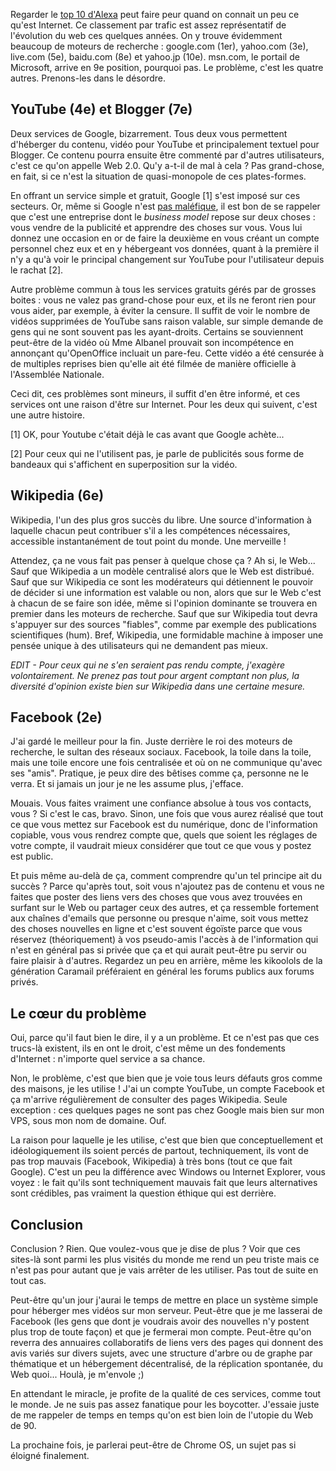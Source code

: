 <!--@
  title="(French) Ces sites qui ne devraient pas exister"
  published="2009-11-24 12:00:00"
  description = "Certains sites essaient de recréer le Web dans des silos."
-->

Regarder le [top 10 d'Alexa](http://www.alexa.com/topsites) peut faire peur quand on connait un peu ce qu'est Internet. Ce classement par trafic est assez représentatif de l'évolution du web ces quelques années. On y trouve évidemment beaucoup de moteurs de recherche : google.com (1er), yahoo.com (3e), live.com (5e), baidu.com (8e) et yahoo.jp (10e). msn.com, le portail de Microsoft, arrive en 9e position, pourquoi pas. Le problème, c'est les quatre autres. Prenons-les dans le désordre.

## YouTube (4e) et Blogger (7e)

Deux services de Google, bizarrement. Tous deux vous permettent d'héberger du contenu, vidéo pour YouTube et principalement textuel pour Blogger. Ce contenu pourra ensuite être commenté par d'autres utilisateurs, c'est ce qu'on appelle Web 2.0. Qu'y a-t-il de mal à cela ? Pas grand-chose, en fait, si ce n'est la situation de quasi-monopole de ces plates-formes.

En offrant un service simple et gratuit, Google [1] s'est imposé sur ces secteurs. Or, même si Google n'est [pas maléfique](http://investor.google.com/conduct.html), il est bon de se rappeler que c'est une entreprise dont le *business model* repose sur deux choses : vous vendre de la publicité et apprendre des choses sur vous. Vous lui donnez une occasion en or de faire la deuxième en vous créant un compte personnel chez eux et en y hébergeant vos données, quant à la première il n'y a qu'à voir le principal changement sur YouTube pour l'utilisateur depuis le rachat [2].

Autre problème commun à tous les services gratuits gérés par de grosses boites : vous ne valez pas grand-chose pour eux, et ils ne feront rien pour vous aider, par exemple, à éviter la censure. Il suffit de voir le nombre de vidéos supprimées de YouTube sans raison valable, sur simple demande de gens qui ne sont souvent pas les ayant-droits. Certains se souviennent peut-être de la vidéo où Mme Albanel prouvait son incompétence en annonçant qu'OpenOffice incluait un pare-feu. Cette vidéo a été censurée à de multiples reprises bien qu'elle ait été filmée de manière officielle à l'Assemblée Nationale.

Ceci dit, ces problèmes sont mineurs, il suffit d'en être informé, et ces services ont une raison d'être sur Internet. Pour les deux qui suivent, c'est une autre histoire.

[1] OK, pour Youtube c'était déjà le cas avant que Google achète...

[2] Pour ceux qui ne l'utilisent pas, je parle de publicités sous forme de bandeaux qui s'affichent en superposition sur la vidéo.

## Wikipedia (6e)

Wikipedia, l'un des plus gros succès du libre. Une source d'information à laquelle chacun peut contribuer s'il a les compétences nécessaires, accessible instantanément de tout point du monde. Une merveille !

Attendez, ça ne vous fait pas penser à quelque chose ça ? Ah si, le Web... Sauf que Wikipedia a un modèle centralisé alors que le Web est distribué. Sauf que sur Wikipedia ce sont les modérateurs qui détiennent le pouvoir de décider si une information est valable ou non, alors que sur le Web c'est à chacun de se faire son idée, même si l'opinion dominante se trouvera en premier dans les moteurs de recherche. Sauf que sur Wikipedia tout devra s'appuyer sur des sources "fiables", comme par exemple des publications scientifiques (hum). Bref, Wikipedia, une formidable machine à imposer une pensée unique à des utilisateurs qui ne demandent pas mieux.

*EDIT - Pour ceux qui ne s'en seraient pas rendu compte, j'exagère
volontairement. Ne prenez pas tout pour argent comptant non plus, la
diversité d'opinion existe bien sur Wikipedia dans une certaine
mesure.*

## Facebook (2e)

J'ai gardé le meilleur pour la fin. Juste derrière le roi des moteurs de recherche, le sultan des réseaux sociaux. Facebook, la toile dans la toile, mais une toile encore une fois centralisée et où on ne communique qu'avec ses "amis". Pratique, je peux dire des bêtises comme ça, personne ne le verra. Et si jamais un jour je ne les assume plus, j'efface.

Mouais. Vous faites vraiment une confiance absolue à tous vos contacts, vous ? Si c'est le cas, bravo. Sinon, une fois que vous aurez réalisé que tout ce que vous mettez sur Facebook est du numérique, donc de l'information copiable, vous vous rendrez compte que, quels que soient les réglages de votre compte, il vaudrait mieux considérer que tout ce que vous y postez est public.

Et puis même au-delà de ça, comment comprendre qu'un tel principe ait du succès ? Parce qu'après tout, soit vous n'ajoutez pas de contenu et vous ne faites que poster des liens vers des choses que vous avez trouvées en surfant sur le Web ou partager ceux des autres, et ça ressemble fortement aux chaînes d'emails que personne ou presque n'aime, soit vous mettez des choses nouvelles en ligne et c'est souvent égoïste parce que vous réservez (théoriquement) à vos pseudo-amis l'accès à de l'information qui n'est en général pas si privée que ça et qui aurait peut-être pu servir ou faire plaisir à d'autres. Regardez un peu en arrière, même les kikoolols de la génération Caramail préféraient en général les forums publics aux forums privés.

## Le cœur du problème

Oui, parce qu'il faut bien le dire, il y a un problème. Et ce n'est pas que ces trucs-là existent, ils en ont le droit, c'est même un des fondements d'Internet : n'importe quel service a sa chance.

Non, le problème, c'est que bien que je voie tous leurs défauts gros comme des maisons, je les utilise ! J'ai un compte YouTube, un compte Facebook et ça m'arrive régulièrement de consulter des pages Wikipedia. Seule exception : ces quelques pages ne sont pas chez Google mais bien sur mon VPS, sous mon nom de domaine. Ouf.

La raison pour laquelle je les utilise, c'est que bien que conceptuellement et idéologiquement ils soient percés de partout, techniquement, ils vont de pas trop mauvais (Facebook, Wikipedia) à très bons (tout ce que fait Google). C'est un peu la différence avec Windows ou Internet Explorer, vous voyez : le fait qu'ils sont techniquement mauvais fait que leurs alternatives sont crédibles, pas vraiment la question éthique qui est derrière.

## Conclusion

Conclusion ? Rien. Que voulez-vous que je dise de plus ? Voir que ces sites-là sont parmi les plus visités du monde me rend un peu triste mais ce n'est pas pour autant que je vais arrêter de les utiliser. Pas tout de suite en tout cas.

Peut-être qu'un jour j'aurai le temps de mettre en place un système simple pour héberger mes vidéos sur mon serveur. Peut-être que je me lasserai de Facebook (les gens que dont je voudrais avoir des nouvelles n'y postent plus trop de toute façon) et que je fermerai mon compte. Peut-être qu'on reverra des annuaires collaboratifs de liens vers des pages qui donnent des avis variés sur divers sujets, avec une structure d'arbre ou de graphe par thématique et un hébergement décentralisé, de la réplication spontanée, du Web quoi... Houlà, je m'envole ;)

En attendant le miracle, je profite de la qualité de ces services, comme tout le monde. Je ne suis pas assez fanatique pour les boycotter. J'essaie juste de me rappeler de temps en temps qu'on est bien loin de l'utopie du Web de 90.

La prochaine fois, je parlerai peut-être de Chrome OS, un sujet pas si éloigné finalement.
